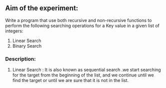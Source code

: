## Aim of the experiment:
Write a program that use both recursive and non-recursive functions to perform the following searching operations for a Key value in a given list of integers:
1) Linear Search
2) Binary Search
### Description:
1) Linear Search : It is also known as sequential search .we start searching for the target from the
 beginning of the list, and we continue until  we find the target or
 until we are sure that it is not in the list.
 
